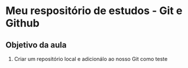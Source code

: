 # Meu respositório de estudos - Git e Github

## Objetivo da aula

1. Criar um repositório local e adicionálo ao nosso Git como teste
